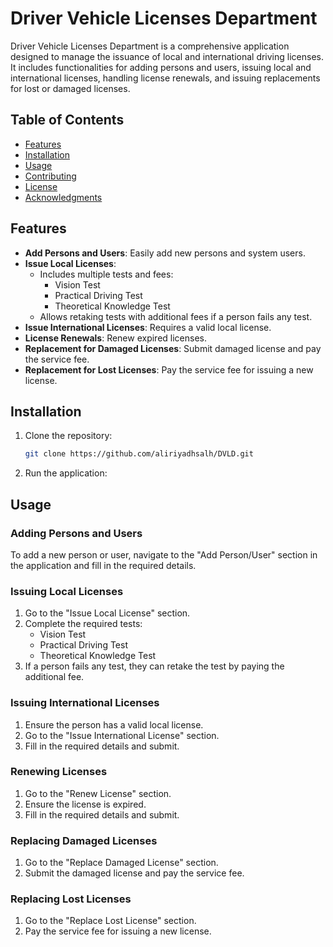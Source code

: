 # Driver Vehicle Licenses Department

Driver Vehicle Licenses Department is a comprehensive application designed to manage the issuance of local and international driving licenses. It includes functionalities for adding persons and users, issuing local and international licenses, handling license renewals, and issuing replacements for lost or damaged licenses.

## Table of Contents

- [Features](#features)
- [Installation](#installation)
- [Usage](#usage)
- [Contributing](#contributing)
- [License](#license)
- [Acknowledgments](#acknowledgments)

## Features

- **Add Persons and Users**: Easily add new persons and system users.
- **Issue Local Licenses**:
  - Includes multiple tests and fees:
    - Vision Test
    - Practical Driving Test
    - Theoretical Knowledge Test
  - Allows retaking tests with additional fees if a person fails any test.
- **Issue International Licenses**: Requires a valid local license.
- **License Renewals**: Renew expired licenses.
- **Replacement for Damaged Licenses**: Submit damaged license and pay the service fee.
- **Replacement for Lost Licenses**: Pay the service fee for issuing a new license.

## Installation

1. Clone the repository:
    ```sh
    git clone https://github.com/aliriyadhsalh/DVLD.git
    ```
2. Run the application:
 

## Usage

### Adding Persons and Users
To add a new person or user, navigate to the "Add Person/User" section in the application and fill in the required details.

### Issuing Local Licenses
1. Go to the "Issue Local License" section.
2. Complete the required tests:
   - Vision Test
   - Practical Driving Test
   - Theoretical Knowledge Test
3. If a person fails any test, they can retake the test by paying the additional fee.

### Issuing International Licenses
1. Ensure the person has a valid local license.
2. Go to the "Issue International License" section.
3. Fill in the required details and submit.

### Renewing Licenses
1. Go to the "Renew License" section.
2. Ensure the license is expired.
3. Fill in the required details and submit.

### Replacing Damaged Licenses
1. Go to the "Replace Damaged License" section.
2. Submit the damaged license and pay the service fee.

### Replacing Lost Licenses
1. Go to the "Replace Lost License" section.
2. Pay the service fee for issuing a new license.
